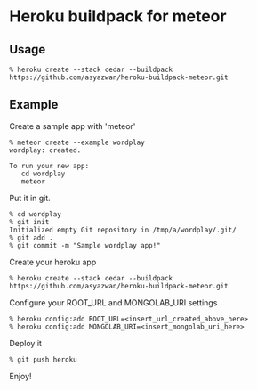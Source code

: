 # Heroku buildpack for meteor

## Usage

```
% heroku create --stack cedar --buildpack https://github.com/asyazwan/heroku-buildpack-meteor.git
```

## Example

Create a sample app with 'meteor'

```
% meteor create --example wordplay
wordplay: created.

To run your new app:
   cd wordplay
   meteor
```

Put it in git.

```
% cd wordplay
% git init
Initialized empty Git repository in /tmp/a/wordplay/.git/
% git add .
% git commit -m "Sample wordplay app!"
```

Create your heroku app

```
% heroku create --stack cedar --buildpack https://github.com/asyazwan/heroku-buildpack-meteor.git
```

Configure your ROOT_URL and MONGOLAB_URI settings
```
% heroku config:add ROOT_URL=<insert_url_created_above_here>
% heroku config:add MONGOLAB_URI=<insert_mongolab_uri_here>
```

Deploy it

```
% git push heroku
```

Enjoy!
